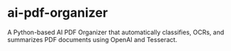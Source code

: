 # ai-pdf-organizer
A Python-based AI PDF Organizer that automatically classifies, OCRs, and summarizes PDF documents using OpenAI and Tesseract.

